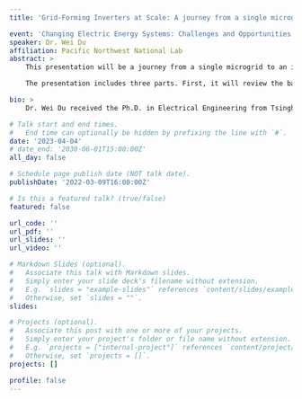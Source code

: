 ```yaml
---
title: 'Grid-Forming Inverters at Scale: A journey from a single microgrid to a bulk power system with 10,000+ inverters'

event: 'Changing Electric Energy Systems: Challenges and Opportunities'
speaker: Dr. Wei Du
affiliation: Pacific Northwest National Lab
abstract: >
    This presentation will be a journey from a single microgrid to an integrated transmission & distribution system with 10,000+ inverters.

    The presentation includes three parts. First, it will review the basic concepts of droop control and share the field experience on how CERTS Microgrid deals with overload events through autonomous control design. Second, it will provide a comparative study of two widely used grid-forming controls: single- and multi-loop droop controls. An insight will be provided to help understand the differences between the two widely used control strategies. EMT simulation, small signal analysis, and HIL testing will be provided to verify and explain this understanding. Finally, this presentation will share some simulation work performed on an integrated T&D co-simulation platform that has 10,000+ grid-forming and grid-following inverters leveraging the U.S. DOE invested open-source tools. The stability boundary identified through this case study will be discussed.

bio: >
    Dr. Wei Du received the Ph.D. in Electrical Engineering from Tsinghua University, Beijing, China in 2014. His main areas of research are control design, modeling, and simulation of power systems with high penetration of power electronics devices. He is currently a staff research engineer at the Pacific Northwest National Laboratory and serves as the Principal Investigator for several multi-million-dollar projects funded by U.S Department of Energy that focus on studying the impacts of high penetration of inverter-based resources on the transient and dynamic behaviors of power systems at different scales. He serves as the technical lead of the Modeling and Simulation Area of the Universal Interoperability for Grid-Forming Inverters (unifi) Consortium co-funded by U. S. Department of Energy solar and wind offices. Prior to joining PNNL, he worked as a post-doctoral Research Associate at the University of Wisconsin-Madison from 2016 to 2018. He also worked as a Research Engineer at the key power system Real Time Digital Simulation (RTDS) lab of China Southern Power Grid Company from 2014 to 2016. He serves as an Associate Editor of IEEE Transactions on Smart Grid.

# Talk start and end times.
#   End time can optionally be hidden by prefixing the line with `#`.
date: '2023-04-04'
# date_end: '2030-06-01T15:00:00Z'
all_day: false

# Schedule page publish date (NOT talk date).
publishDate: '2022-03-09T16:00:00Z'

# Is this a featured talk? (true/false)
featured: false

url_code: ''
url_pdf: ''
url_slides: ''
url_video: ''

# Markdown Slides (optional).
#   Associate this talk with Markdown slides.
#   Simply enter your slide deck's filename without extension.
#   E.g. `slides = "example-slides"` references `content/slides/example-slides.md`.
#   Otherwise, set `slides = ""`.
slides:

# Projects (optional).
#   Associate this post with one or more of your projects.
#   Simply enter your project's folder or file name without extension.
#   E.g. `projects = ["internal-project"]` references `content/project/deep-learning/index.md`.
#   Otherwise, set `projects = []`.
projects: []

profile: false
---
```


<!-- {{< youtube pmtUfilHzsY >}} -->

<br>
